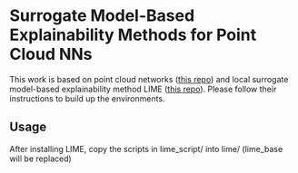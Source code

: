 Surrogate Model-Based Explainability Methods for Point Cloud NNs
==============
This work is based on point cloud networks ([this repo](https://github.com/yanx27/Pointnet_Pointnet2_pytorch)) and local surrogate model-based explainability method LIME ([this repo](https://github.com/marcotcr/lime)). Please follow their instructions to build up the environments.

Usage
--------------
After installing LIME, copy the scripts in lime_script/ into lime/ (lime_base will be replaced)

